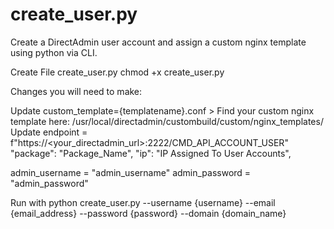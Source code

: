 # create_user.py
Create a DirectAdmin user account and assign a custom nginx template using python via CLI.

Create File create_user.py
chmod +x create_user.py






Changes you will need to make:

Update custom_template={templatename}.conf  > Find your custom nginx template here: /usr/local/directadmin/custombuild/custom/nginx_templates/
Update endpoint = f"https://<your_directadmin_url>:2222/CMD_API_ACCOUNT_USER"
"package": "Package_Name",
"ip": "IP Assigned To User Accounts",

admin_username = "admin_username"
admin_password = "admin_password"

Run with python create_user.py --username {username} --email {email_address} --password {password} --domain {domain_name}
